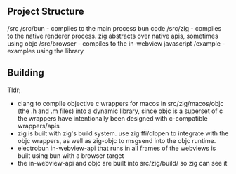 ## Project Structure

/src
/src/bun - compiles to the main process bun code
/src/zig - compiles to the native renderer process. zig abstracts over native apis, sometimes using objc
/src/browser - compiles to the in-webview javascript
/example - examples using the library

## Building

Tldr;

- clang to compile objective c wrappers for macos in src/zig/macos/objc (the .h and .m files) into a dynamic library, since objc is a superset of c the wrappers have intentionally been designed with c-compatible wrappers/apis
- zig is built with zig's build system. use zig ffi/dlopen to integrate with the objc wrappers, as well as zig-objc to msgsend into the objc runtime.
- electrobun in-webview-api that runs in all frames of the webviews is built using bun with a browser target
- the in-webview-api and objc are built into src/zig/build/ so zig can see it
